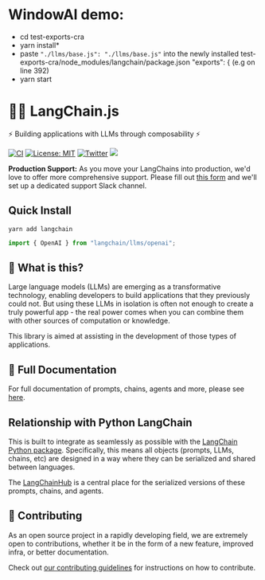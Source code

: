 # WindowAI demo:
- cd test-exports-cra
- yarn install*
- paste ` "./llms/base.js": "./llms/base.js" ` into the newly installed test-exports-cra/node_modules/langchain/package.json "exports": {  (e.g on line 392)
- yarn start


# 🦜️🔗 LangChain.js

⚡ Building applications with LLMs through composability ⚡

[![CI](https://github.com/hwchase17/langchainjs/actions/workflows/ci.yml/badge.svg)](https://github.com/hwchase17/langchainjs/actions/workflows/ci.yml) [![License: MIT](https://img.shields.io/badge/License-MIT-yellow.svg)](https://opensource.org/licenses/MIT) [![Twitter](https://img.shields.io/twitter/url/https/twitter.com/langchainai.svg?style=social&label=Follow%20%40LangChainAI)](https://twitter.com/langchainai) [![](https://dcbadge.vercel.app/api/server/6adMQxSpJS?compact=true&style=flat)](https://discord.gg/6adMQxSpJS)

**Production Support:** As you move your LangChains into production, we'd love to offer more comprehensive support.
Please fill out [this form](https://forms.gle/57d8AmXBYp8PP8tZA) and we'll set up a dedicated support Slack channel.

## Quick Install

`yarn add langchain`

```typescript
import { OpenAI } from "langchain/llms/openai";
```

## 🤔 What is this?

Large language models (LLMs) are emerging as a transformative technology, enabling
developers to build applications that they previously could not.
But using these LLMs in isolation is often not enough to
create a truly powerful app - the real power comes when you can combine them with other sources of computation or knowledge.

This library is aimed at assisting in the development of those types of applications.

## 📖 Full Documentation

For full documentation of prompts, chains, agents and more, please see [here](https://js.langchain.com/docs/).

## Relationship with Python LangChain

This is built to integrate as seamlessly as possible with the [LangChain Python package](https://github.com/hwchase17/langchain). Specifically, this means all objects (prompts, LLMs, chains, etc) are designed in a way where they can be serialized and shared between languages.

The [LangChainHub](https://github.com/hwchase17/langchain-hub) is a central place for the serialized versions of these prompts, chains, and agents.

## 💁 Contributing

As an open source project in a rapidly developing field, we are extremely open to contributions, whether it be in the form of a new feature, improved infra, or better documentation.

Check out [our contributing guidelines](CONTRIBUTING.md) for instructions on how to contribute.
